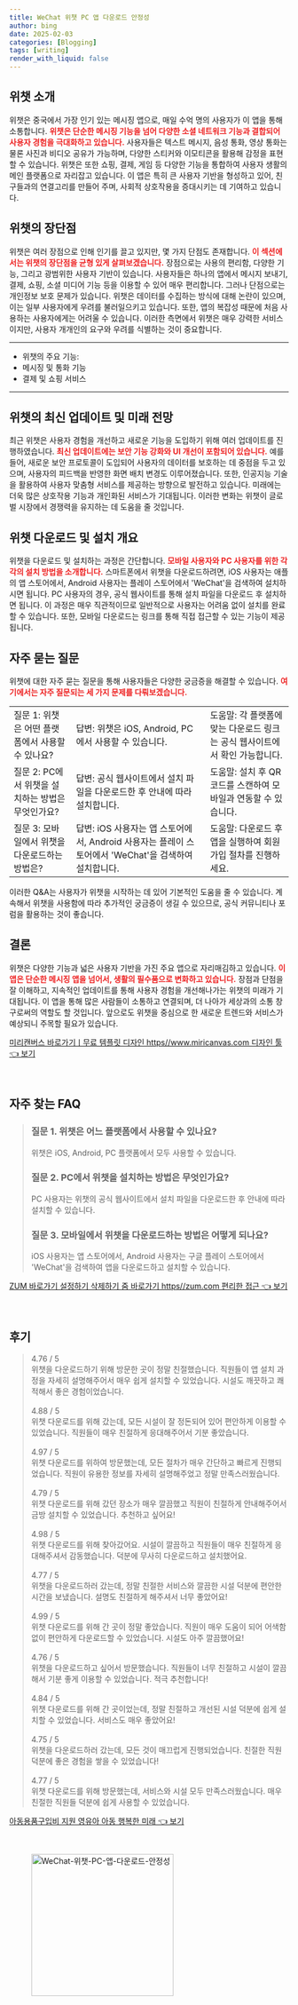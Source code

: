 ```yaml
---
title: WeChat 위챗 PC 앱 다운로드 안정성
author: bing
date: 2025-02-03
categories: [Blogging]
tags: [writing]
render_with_liquid: false
---
```



<h2 id='위챗-소개'>위챗 소개</h2>

<p>위챗은 중국에서 가장 인기 있는 메시징 앱으로, 매일 수억 명의 사용자가 이 앱을 통해 소통합니다. <b><span style="color: #ee2323;">위챗은 단순한 메시징 기능을 넘어 다양한 소셜 네트워크 기능과 결합되어 사용자 경험을 극대화하고 있습니다.</span></b> 사용자들은 텍스트 메시지, 음성 통화, 영상 통화는 물론 사진과 비디오 공유가 가능하며, 다양한 스티커와 이모티콘을 활용해 감정을 표현할 수 있습니다. 위챗은 또한 쇼핑, 결제, 게임 등 다양한 기능을 통합하여 사용자 생활의 메인 플랫폼으로 자리잡고 있습니다. 이 앱은 특히 큰 사용자 기반을 형성하고 있어, 친구들과의 연결고리를 만들어 주며, 사회적 상호작용을 증대시키는 데 기여하고 있습니다.</p>

<h2 id='위챗의-장단점'>위챗의 장단점</h2>

<p>위챗은 여러 장점으로 인해 인기를 끌고 있지만, 몇 가지 단점도 존재합니다. <b><span style="color: #ee2323;">이 섹션에서는 위챗의 장단점을 균형 있게 살펴보겠습니다.</span></b> 장점으로는 사용의 편리함, 다양한 기능, 그리고 광범위한 사용자 기반이 있습니다. 사용자들은 하나의 앱에서 메시지 보내기, 결제, 쇼핑, 소셜 미디어 기능 등을 이용할 수 있어 매우 편리합니다. 그러나 단점으로는 개인정보 보호 문제가 있습니다. 위챗은 데이터를 수집하는 방식에 대해 논란이 있으며, 이는 일부 사용자에게 우려를 불러일으키고 있습니다. 또한, 앱의 복잡성 때문에 처음 사용하는 사용자에게는 어려울 수 있습니다. 이러한 측면에서 위챗은 매우 강력한 서비스이지만, 사용자 개개인의 요구와 우려를 식별하는 것이 중요합니다.</p>

<hr />

<ul>
    <li>위챗의 주요 기능:</li>
    <li>메시징 및 통화 기능</li>
    <li>결제 및 쇼핑 서비스</li>
</ul>

<hr />

<h2 id='위챗-최신-업데이트'>위챗의 최신 업데이트 및 미래 전망</h2>

<p>최근 위챗은 사용자 경험을 개선하고 새로운 기능을 도입하기 위해 여러 업데이트를 진행하였습니다. <b><span style="color: #ee2323;">최신 업데이트에는 보안 기능 강화와 UI 개선이 포함되어 있습니다.</span></b> 예를 들어, 새로운 보안 프로토콜이 도입되어 사용자의 데이터를 보호하는 데 중점을 두고 있으며, 사용자의 피드백을 반영한 화면 배치 변경도 이루어졌습니다. 또한, 인공지능 기술을 활용하여 사용자 맞춤형 서비스를 제공하는 방향으로 발전하고 있습니다. 미래에는 더욱 많은 상호작용 기능과 개인화된 서비스가 기대됩니다. 이러한 변화는 위챗이 글로벌 시장에서 경쟁력을 유지하는 데 도움을 줄 것입니다.</p>

<h2 id='위챗-다운로드-방법'>위챗 다운로드 및 설치 개요</h2>

<p>위챗을 다운로드 및 설치하는 과정은 간단합니다. <b><span style="color: #ee2323;">모바일 사용자와 PC 사용자를 위한 각각의 설치 방법을 소개합니다.</span></b> 스마트폰에서 위챗을 다운로드하려면, iOS 사용자는 애플의 앱 스토어에서, Android 사용자는 플레이 스토어에서 'WeChat'을 검색하여 설치하시면 됩니다. PC 사용자의 경우, 공식 웹사이트를 통해 설치 파일을 다운로드 후 설치하면 됩니다. 이 과정은 매우 직관적이므로 일반적으로 사용자는 어려움 없이 설치를 완료할 수 있습니다. 또한, 모바일 다운로드는 링크를 통해 직접 접근할 수 있는 기능이 제공됩니다.</p>

<h2 id='자주-묻는-질문'>자주 묻는 질문</h2>

<p>위챗에 대한 자주 묻는 질문을 통해 사용자들은 다양한 궁금증을 해결할 수 있습니다. <b><span style="color: #ee2323;">여기에서는 자주 질문되는 세 가지 문제를 다뤄보겠습니다.</span></b></p>

<table>
    <tr>
        <td>질문 1: 위챗은 어떤 플랫폼에서 사용할 수 있나요?</td>
        <td>답변: 위챗은 iOS, Android, PC에서 사용할 수 있습니다.</td>
        <td>도움말: 각 플랫폼에 맞는 다운로드 링크는 공식 웹사이트에서 확인 가능합니다.</td>
    </tr>
    <tr>
        <td>질문 2: PC에서 위챗을 설치하는 방법은 무엇인가요?</td>
        <td>답변: 공식 웹사이트에서 설치 파일을 다운로드한 후 안내에 따라 설치합니다.</td>
        <td>도움말: 설치 후 QR 코드를 스캔하여 모바일과 연동할 수 있습니다.</td>
    </tr>
    <tr>
        <td>질문 3: 모바일에서 위챗을 다운로드하는 방법은?</td>
        <td>답변: iOS 사용자는 앱 스토어에서, Android 사용자는 플레이 스토어에서 'WeChat'을 검색하여 설치합니다.</td>
        <td>도움말: 다운로드 후 앱을 실행하여 회원가입 절차를 진행하세요.</td>
    </tr>
</table>

<p>이러한 Q&A는 사용자가 위챗을 시작하는 데 있어 기본적인 도움을 줄 수 있습니다. 계속해서 위챗을 사용함에 따라 추가적인 궁금증이 생길 수 있으므로, 공식 커뮤니티나 포럼을 활용하는 것이 좋습니다.</p>

<h2 id='결론'>결론</h2>

<p>위챗은 다양한 기능과 넓은 사용자 기반을 가진 주요 앱으로 자리매김하고 있습니다. <b><span style="color: #ee2323;">이 앱은 단순한 메시징 앱을 넘어서, 생활의 필수품으로 변화하고 있습니다.</span></b> 장점과 단점을 잘 이해하고, 지속적인 업데이트를 통해 사용자 경험을 개선해나가는 위챗의 미래가 기대됩니다. 이 앱을 통해 많은 사람들이 소통하고 연결되며, 더 나아가 세상과의 소통 창구로써의 역할도 할 것입니다. 앞으로도 위챗을 중심으로 한 새로운 트렌드와 서비스가 예상되니 주목할 필요가 있습니다.</p>


<p><a class="click-button" title="미리캔버스 바로가기ㅣ무료 템플릿 디자인 https//www.miricanvas.com 디자인 툴" href="https://adkhouse.github.io/posts/%EB%AF%B8%EB%A6%AC%EC%BA%94%EB%B2%84%EC%8A%A4-%EB%B0%94%EB%A1%9C%EA%B0%80%EA%B8%B0%E3%85%A3%EB%AC%B4%EB%A3%8C-%ED%85%9C%ED%94%8C%EB%A6%BF-%EB%94%94%EC%9E%90%EC%9D%B8-httpswww.miricanvas.com-%EB%94%94%EC%9E%90%EC%9D%B8-%ED%88%B4/" rel="dofollow">미리캔버스 바로가기ㅣ무료 템플릿 디자인 https//www.miricanvas.com 디자인 툴 👈 보기</a></p><br>
<h2 id='자주_찾는_FAQ'>자주 찾는 FAQ</h2>
<div itemscope="" itemtype="https://schema.org/FAQPage"> 
<blockquote> 
<div itemscope="" itemprop="mainEntity" itemtype="https://schema.org/Question"> 
<h3 itemprop="name">질문 1. 위챗은 어느 플랫폼에서 사용할 수 있나요?</h3> 
<div itemscope="" itemprop="acceptedAnswer" itemtype="https://schema.org/Answer"> 
<span itemprop="text"> <p>위챗은 iOS, Android, PC 플랫폼에서 모두 사용할 수 있습니다.</p> </span> 
</div> 
</div> 
<div itemscope="" itemprop="mainEntity" itemtype="https://schema.org/Question"> 
<h3 itemprop="name">질문 2. PC에서 위챗을 설치하는 방법은 무엇인가요?</h3> 
<div itemscope="" itemprop="acceptedAnswer" itemtype="https://schema.org/Answer"> 
<span itemprop="text"> <p>PC 사용자는 위챗의 공식 웹사이트에서 설치 파일을 다운로드한 후 안내에 따라 설치할 수 있습니다.</p> </span> 
</div> 
</div> 
<div itemscope="" itemprop="mainEntity" itemtype="https://schema.org/Question"> 
<h3 itemprop="name">질문 3. 모바일에서 위챗을 다운로드하는 방법은 어떻게 되나요?</h3> 
<div itemscope="" itemprop="acceptedAnswer" itemtype="https://schema.org/Answer"> 
<span itemprop="text"> <p>iOS 사용자는 앱 스토어에서, Android 사용자는 구글 플레이 스토어에서 'WeChat'을 검색하여 앱을 다운로드하고 설치할 수 있습니다.</p> </span> 
</div> 
</div> 
</blockquote> 
</div>
<p><a class="click-button" title="ZUM 바로가기 설정하기 삭제하기 줌 바로가기 https//zum.com 편리한 접근" href="https://adkhouse.github.io/posts/ZUM-%EB%B0%94%EB%A1%9C%EA%B0%80%EA%B8%B0-%EC%84%A4%EC%A0%95%ED%95%98%EA%B8%B0-%EC%82%AD%EC%A0%9C%ED%95%98%EA%B8%B0-%EC%A4%8C-%EB%B0%94%EB%A1%9C%EA%B0%80%EA%B8%B0-httpszum.com-%ED%8E%B8%EB%A6%AC%ED%95%9C-%EC%A0%91%EA%B7%BC/" rel="dofollow">ZUM 바로가기 설정하기 삭제하기 줌 바로가기 https//zum.com 편리한 접근 👈 보기</a></p><br>
<h2 id='후기'>후기</h2>
<div itemscope itemtype="https://schema.org/Product">
  <blockquote>
  <div itemprop="review" itemscope itemtype="https://schema.org/Review">
      <div itemprop="reviewRating" itemscope itemtype="https://schema.org/Rating"> <span itemprop="ratingValue">4.76</span> / <span itemprop="bestRating">5</span> </div>
      <span itemprop="reviewBody">위챗을 다운로드하기 위해 방문한 곳이 정말 친절했습니다. 직원들이 앱 설치 과정을 자세히 설명해주어서 매우 쉽게 설치할 수 있었습니다. 시설도 깨끗하고 쾌적해서 좋은 경험이었습니다.</span>
  </div>
  <br>
  <div itemprop="review" itemscope itemtype="https://schema.org/Review">
      <div itemprop="reviewRating" itemscope itemtype="https://schema.org/Rating"> <span itemprop="ratingValue">4.88</span> / <span itemprop="bestRating">5</span> </div>
      <span itemprop="reviewBody">위챗 다운로드를 위해 갔는데, 모든 시설이 잘 정돈되어 있어 편안하게 이용할 수 있었습니다. 직원들이 매우 친절하게 응대해주어서 기분 좋았습니다.</span>
  </div>
  <br>
  <div itemprop="review" itemscope itemtype="https://schema.org/Review">
      <div itemprop="reviewRating" itemscope itemtype="https://schema.org/Rating"> <span itemprop="ratingValue">4.97</span> / <span itemprop="bestRating">5</span> </div>
      <span itemprop="reviewBody">위챗 다운로드를 위하여 방문했는데, 모든 절차가 매우 간단하고 빠르게 진행되었습니다. 직원이 유용한 정보를 자세히 설명해주었고 정말 만족스러웠습니다.</span>
  </div>
  <br>
  <div itemprop="review" itemscope itemtype="https://schema.org/Review">
      <div itemprop="reviewRating" itemscope itemtype="https://schema.org/Rating"> <span itemprop="ratingValue">4.79</span> / <span itemprop="bestRating">5</span> </div>
      <span itemprop="reviewBody">위챗 다운로드를 위해 갔던 장소가 매우 깔끔했고 직원이 친절하게 안내해주어서 금방 설치할 수 있었습니다. 추천하고 싶어요!</span>
  </div>
  <br>
  <div itemprop="review" itemscope itemtype="https://schema.org/Review">
      <div itemprop="reviewRating" itemscope itemtype="https://schema.org/Rating"> <span itemprop="ratingValue">4.98</span> / <span itemprop="bestRating">5</span> </div>
      <span itemprop="reviewBody">위챗 다운로드를 위해 찾아갔어요. 시설이 깔끔하고 직원들이 매우 친절하게 응대해주셔서 감동했습니다. 덕분에 무사히 다운로드하고 설치했어요.</span>
  </div>
  <br>
  <div itemprop="review" itemscope itemtype="https://schema.org/Review">
      <div itemprop="reviewRating" itemscope itemtype="https://schema.org/Rating"> <span itemprop="ratingValue">4.77</span> / <span itemprop="bestRating">5</span> </div>
      <span itemprop="reviewBody">위챗을 다운로드하러 갔는데, 정말 친절한 서비스와 깔끔한 시설 덕분에 편안한 시간을 보냈습니다. 설명도 친절하게 해주셔서 너무 좋았어요!</span>
  </div>
  <br>
  <div itemprop="review" itemscope itemtype="https://schema.org/Review">
      <div itemprop="reviewRating" itemscope itemtype="https://schema.org/Rating"> <span itemprop="ratingValue">4.99</span> / <span itemprop="bestRating">5</span> </div>
      <span itemprop="reviewBody">위챗 다운로드를 위해 간 곳이 정말 좋았습니다. 직원이 매우 도움이 되어 어색함 없이 편안하게 다운로드할 수 있었습니다. 시설도 아주 깔끔했어요!</span>
  </div>
  <br>
  <div itemprop="review" itemscope itemtype="https://schema.org/Review">
      <div itemprop="reviewRating" itemscope itemtype="https://schema.org/Rating"> <span itemprop="ratingValue">4.76</span> / <span itemprop="bestRating">5</span> </div>
      <span itemprop="reviewBody">위챗을 다운로드하고 싶어서 방문했습니다. 직원들이 너무 친절하고 시설이 깔끔해서 기분 좋게 이용할 수 있었습니다. 적극 추천합니다!</span>
  </div>
  <br>
  <div itemprop="review" itemscope itemtype="https://schema.org/Review">
      <div itemprop="reviewRating" itemscope itemtype="https://schema.org/Rating"> <span itemprop="ratingValue">4.84</span> / <span itemprop="bestRating">5</span> </div>
      <span itemprop="reviewBody">위챗 다운로드를 위해 간 곳이었는데, 정말 친절하고 개선된 시설 덕분에 쉽게 설치할 수 있었습니다. 서비스도 매우 좋았어요!</span>
  </div>
  <br>
  <div itemprop="review" itemscope itemtype="https://schema.org/Review">
      <div itemprop="reviewRating" itemscope itemtype="https://schema.org/Rating"> <span itemprop="ratingValue">4.75</span> / <span itemprop="bestRating">5</span> </div>
      <span itemprop="reviewBody">위챗을 다운로드하러 갔는데, 모든 것이 매끄럽게 진행되었습니다. 친절한 직원 덕분에 좋은 경험을 쌓을 수 있었습니다!</span>
  </div>
  <br>
  <div itemprop="review" itemscope itemtype="https://schema.org/Review">
      <div itemprop="reviewRating" itemscope itemtype="https://schema.org/Rating"> <span itemprop="ratingValue">4.77</span> / <span itemprop="bestRating">5</span> </div>
      <span itemprop="reviewBody">위챗 다운로드를 위해 방문했는데, 서비스와 시설 모두 만족스러웠습니다. 매우 친절한 직원들 덕분에 쉽게 사용할 수 있었습니다.</span>
  </div>
  </blockquote>
</div>
<p><a class="click-button" title="아동용품구입비 지원 영유아 아동 행복한 미래" href="https://adkhouse.github.io/posts/%EC%95%84%EB%8F%99%EC%9A%A9%ED%92%88%EA%B5%AC%EC%9E%85%EB%B9%84-%EC%A7%80%EC%9B%90-%EC%98%81%EC%9C%A0%EC%95%84-%EC%95%84%EB%8F%99-%ED%96%89%EB%B3%B5%ED%95%9C-%EB%AF%B8%EB%9E%98/" rel="dofollow">아동용품구입비 지원 영유아 아동 행복한 미래 👈 보기</a></p><br>
<figure class="image"><img src="https://adkhouse.github.io/assets/img/thumbnail/WeChat-위챗-PC-앱-다운로드-안정성.webp" alt="WeChat-위챗-PC-앱-다운로드-안정성" width="256" height="256"></figure>